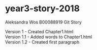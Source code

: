 # year3-story-2018
 Aleksandra Wos B00088919 Git Story

Version 1 - Created Chapter1.html
<br>
Version 1.1 - Added words to Chapter1.html
<br>
Version 1.2 - Created first paragraph 